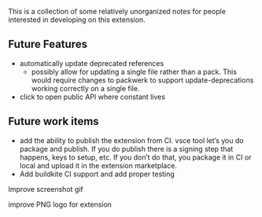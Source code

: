 This is a collection of some relatively unorganized notes for people interested in developing on this extension.

## Future Features
- automatically update deprecated references
  - possibly allow for updating a single file rather than a pack. This would require changes to packwerk to support update-deprecations working correctly on a single file.
- click to open public API where constant lives

## Future work items
- add the ability to publish the extension from CI. vsce tool let’s you do package and publish. If you do publish there is a signing step that happens, keys to setup, etc. If you don’t do that, you package it in CI or local and upload it in the extension marketplace.
- Add buildkite CI support and add proper testing

Improve screenshot gif

improve PNG logo for extension
